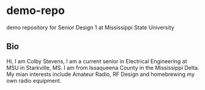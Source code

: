# demo-repo
demo repository for Senior Design 1 at Mississippi State University
## Bio
Hi, I am Colby Stevens, I am a current senior in Electrical Engineering at MSU in Starkville, MS. I am from Issaqueena County in the Mississippi Delta. 
My mian interests include Amateur Radio, RF Design and homebrewing my own radio equipment. 

